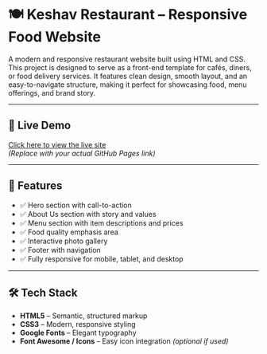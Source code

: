 # 🍽️ Keshav Restaurant – Responsive Food Website

A modern and responsive restaurant website built using HTML and CSS. This project is designed to serve as a front-end template for cafés, diners, or food delivery services. It features clean design, smooth layout, and an easy-to-navigate structure, making it perfect for showcasing food, menu offerings, and brand story.

---

## 🚀 Live Demo

[Click here to view the live site](https://yourusername.github.io/your-repo-name/)  
*(Replace with your actual GitHub Pages link)*

---

## 📸 Features

- ✅ Hero section with call-to-action
- ✅ About Us section with story and values
- ✅ Menu section with item descriptions and prices
- ✅ Food quality emphasis area
- ✅ Interactive photo gallery
- ✅ Footer with navigation
- ✅ Fully responsive for mobile, tablet, and desktop

---

## 🛠️ Tech Stack

- **HTML5** – Semantic, structured markup  
- **CSS3** – Modern, responsive styling  
- **Google Fonts** – Elegant typography  
- **Font Awesome / Icons** – Easy icon integration *(optional if used)*



